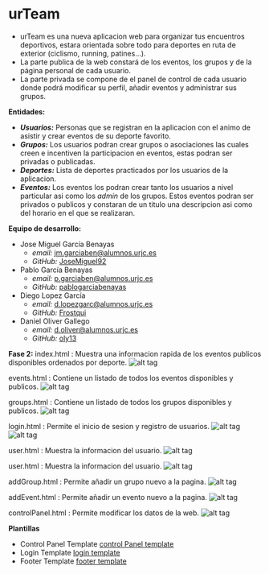 # urTeam

* urTeam es una nueva aplicacion web para organizar tus encuentros deportivos, estara orientada sobre todo para deportes en ruta de exterior (ciclismo, running, patines...).  
* La parte publica de la web constará de los eventos, los grupos y de la página personal de cada usuario.  
* La parte privada se compone de el panel de control de cada usuario donde podrá modificar su perfil, añadir eventos y administrar sus grupos.

__Entidades:__
* ___Usuarios:___ Personas que se registran en la aplicacion con el animo de asistir y crear eventos de su deporte favorito.
* ___Grupos:___ Los usuarios podran crear grupos o asociaciones las cuales creen e incentiven la participacion en eventos, estas podran ser privadas o publicadas.
* ___Deportes:___ Lista de deportes practicados por los usuarios de la aplicacion.
* ___Eventos:___ Los eventos los podran crear tanto los usuarios a nivel particular asi como los _admin_ de los grupos. Estos eventos podran ser privados o publicos y constaran de un titulo una descripcion asi como del horario en el que se realizaran.

__Equipo de desarrollo:__
* Jose Miguel García Benayas
  * _email:_ jm.garciaben@alumnos.urjc.es
  * _GitHub:_ [JoseMiguel92](https://github.com/JoseMiguel92)
* Pablo García Benayas
  * _email:_ p.garciaben@alumnos.urjc.es
  * _GitHub:_ [pablogarciabenayas](https://github.com/pablogarciabenayas)
* Diego Lopez García
  * _email:_ d.lopezgarc@alumnos.urjc.es
  * _GitHub:_ [Frostqui](https://github.com/Frostqui)
* Daniel Oliver Gallego
  * _email:_ d.oliver@alumnos.urjc.es
  * _GitHub:_ [oly13](https://github.com/oly13)
  
 __Fase 2:__ 
index.html : Muestra una informacion rapida de los eventos publicos disponibles ordenados por deporte.
![alt tag](http://i.imgur.com/7vBDoQn.jpg)

events.html : Contiene un listado de todos los eventos disponibles y publicos.
![alt tag](http://i.imgur.com/QPsizLF.jpg)

groups.html : Contiene un listado de todos los grupos disponibles y publicos.
![alt tag](http://i.imgur.com/XxINME2.jpg)

login.html : Permite el inicio de sesion y registro de usuarios.
![alt tag](http://i.imgur.com/u9BQITg.jpg)
![alt tag](http://i.imgur.com/iBR1i12.jpg)

user.html : Muestra la informacion del usuario.
![alt tag](http://i.imgur.com/MX5rfb7.jpg)

user.html : Muestra la informacion del usuario.
![alt tag](http://i.imgur.com/oA7sAX8.jpg)

addGroup.html : Permite añadir un grupo nuevo a la pagina.
![alt tag](http://imgur.com/OggX35J)

addEvent.html : Permite añadir un evento nuevo a la pagina.
![alt tag](http://i.imgur.com/caaP6rp.png)

controlPanel.html : Permite modificar los datos de la web.
![alt tag](http://i.imgur.com/RsyGHxX.png)

 __Plantillas__ 
 * Control Panel Template [control Panel template](https://www.creative-tim.com/product/light-bootstrap-dashboard)
 * Login Template [login template](http://bootsnipp.com/snippets/featured/login-and-register-tabbed-form)
 * Footer Template [footer template](http://bootsnipp.com/snippets/33WGq)